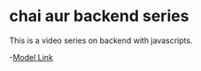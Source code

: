 # chai aur backend series

This is a video series on backend with javascripts.

 -[Model Link](https://app.eraser.io/workspace/YtPqZ1VogxGy1jzIDkzj)